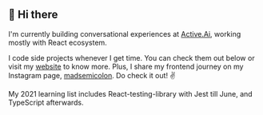 ## 👋 Hi there

I'm currently building conversational experiences at [Active.Ai](https://active.ai), working mostly with React ecosystem.

I code side projects whenever I get time. You can check them out below or visit my [website](https://dheerajmahra.now.sh) to know more. Plus, I share my frontend journey on my Instagram page, [madsemicolon](https://instagram.com/madsemicolon). Do check it out! ✌️

My 2021 learning list includes React-testing-library with Jest till June, and TypeScript afterwards.
